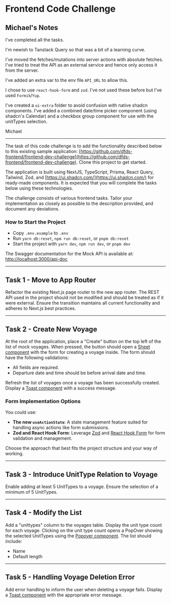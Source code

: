 # Frontend Code Challenge

## Michael's Notes

I've completed all the tasks.

I'm newish to Tanstack Query so that was a bit of a learning curve.

I've moved the fetches/mutations into server actions with absolute fetches. I've tried to treat the API as an external service and hence only access it from the server.

I've added an extra var to the env file `API_URL` to allow this.

I chose to use `react-hook-form` and `zod`. I've not used these before but I've used `Formik`/`Yup`.

I've created a `ui-extra` folder to avoid confusion with native shadcn components. I've added a combined date/time picker component (using shadcn's Calendar) and a checkbox group component for use with the unitTypes selection.

Michael

---

The task of this code challenge is to add the functionality described below to this existing sample application: [https://github.com/dfds-frontend/frontend-dev-challenge](https://github.com/dfds-frontend/frontend-dev-challenge). Clone this project to get started.

The application is built using NextJS, TypeScript, Prisma, React Query, Tailwind, Zod, and [https://ui.shadcn.com/](https://ui.shadcn.com/) for ready-made components. It is expected that you will complete the tasks below using these technologies.

The challenge consists of various frontend tasks. Tailor your implementation as closely as possible to the description provided, and document any deviations.

### How to Start the Project

- Copy `.env.example` to `.env`
- Run `yarn db:reset`, `npm run db:reset`, or `pnpm db:reset`
- Start the project with `yarn dev`, `npm run dev`, or `pnpm dev`

The Swagger documentation for the Mock API is available at:
[http://localhost:3000/api-doc](http://localhost:3000/api-doc)

---

## Task 1 - Move to App Router

Refactor the existing Next.js page router to the new app router. The REST API used in the project should not be modified and should be treated as if it were external. Ensure the transition maintains all current functionality and adheres to Next.js best practices.

---

## Task 2 - Create New Voyage

At the root of the application, place a "Create" button on the top left of the list of mock voyages. When pressed, the button should open a [Sheet component](https://ui.shadcn.com/docs/components/sheet) with the form for creating a voyage inside. The form should have the following validations:

- All fields are required.
- Departure date and time should be before arrival date and time.

Refresh the list of voyages once a voyage has been successfully created. Display a [Toast component](https://ui.shadcn.com/docs/components/toast) with a success message.

### Form Implementation Options

You could use:

- **The new `useActionState`**: A state management feature suited for handling async actions like form submissions.
- **Zod and React Hook Form**: Leverage [Zod](https://github.com/colinhacks/zod) and [React Hook Form](https://react-hook-form.com/) for form validation and management.

Choose the approach that best fits the project structure and your way of working.

---

## Task 3 - Introduce UnitType Relation to Voyage

Enable adding at least 5 UnitTypes to a voyage. Ensure the selection of a minimum of 5 UnitTypes.

---

## Task 4 - Modify the List

Add a "unittypes" column to the voyages table. Display the unit type count for each voyage. Clicking on the unit type count opens a PopOver showing the selected UnitTypes using the [Popover component](https://ui.shadcn.com/docs/components/popover). The list should include:

- Name
- Default length

---

## Task 5 - Handling Voyage Deletion Error

Add error handling to inform the user when deleting a voyage fails. Display a [Toast component](https://ui.shadcn.com/docs/components/toast) with the appropriate error message.
